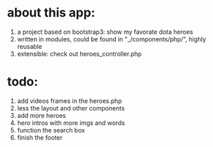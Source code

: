 about this app:
===============
1. a project based on bootstrap3: show my favorate dota heroes
2. written in modules, could be found in "_/components/php/", highly reusable
3. extensible: check out heroes_controller.php

todo:
===============
1. add videos frames in the heroes.php
2. less the layout and other components 
3. add more heroes
4. hero intros with more imgs and words
5. function the search box
6. finish the footer